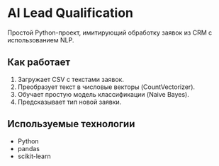 # AI Lead Qualification

Простой Python-проект, имитирующий обработку заявок из CRM с использованием NLP.

## Как работает
1. Загружает CSV с текстами заявок.
2. Преобразует текст в числовые векторы (CountVectorizer).
3. Обучает простую модель классификации (Naive Bayes).
4. Предсказывает тип новой заявки.

## Используемые технологии
- Python
- pandas
- scikit-learn
